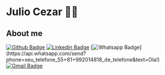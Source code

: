 
<!--### Hi there 👋

**juliocezar96/juliocezar96** is a ✨ _special_ ✨ repository because its `README.md` (this file) appears on your GitHub profile.

Here are some ideas to get you started:

- 🔭 I’m currently working on ...
- 🌱 I’m currently learning ...
- 👯 I’m looking to collaborate on ...
- 🤔 I’m looking for help with ...
- 💬 Ask me about ...
- 📫 How to reach me: ...
- 😄 Pronouns: ...
- ⚡ Fun fact: ...
-->
# Julio Cezar :man_technologist:

## About me 
[![Github Badge](https://img.shields.io/badge/-Github-000?style=flat-square&logo=Github&logoColor=white&link=link_do_seu_perfil_no_github)](https://github.com/juliocezar96)
[![Linkedin Badge](https://img.shields.io/badge/-LinkedIn-blue?style=flat-square&logo=Linkedin&logoColor=white&link=https://www.linkedin.com/in/https://www.linkedin.com/in/julio-cezar-39a318195/)](https://www.linkedin.com/in/https://www.linkedin.com/in/julio-cezar-39a318195/)
[![Whatsapp Badge](https://img.shields.io/badge/-Whatsapp-4CA143?style=flat-square&labelColor=4CA143&logo=whatsapp&logoColor=white&link=https://api.whatsapp.com/send?phone=seu_telefone_55+81+992014818_de_telefone&text=Ola!)](https://api.whatsapp.com/send?phone=seu_telefone_55+81+992014818_de_telefone&text=Ola!)
[![Gmail Badge](https://img.shields.io/badge/-Gmail-c14438?style=flat-square&logo=Gmail&logoColor=white&link=mailto:juliocr.jc38@gmail.com)](mailto:soares.juliocr.jc38@gmail.com)
